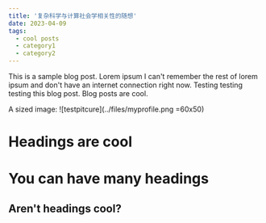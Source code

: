```yaml
---
title: '复杂科学与计算社会学相关性的随想'
date: 2023-04-09
tags:
  - cool posts
  - category1
  - category2
---
```


This is a sample blog post. Lorem ipsum I can't remember the rest of lorem ipsum and don't have an internet connection right now. Testing testing testing this blog post. Blog posts are cool.

A sized image: ![testpitcure](../files/myprofile.png =60x50)

Headings are cool
======

You can have many headings
======

Aren't headings cool?
------
